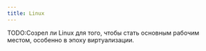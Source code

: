 ```yaml
---
title: Linux
---
```


TODO:Созрел ли Linux для того, чтобы стать основным рабочим местом, особенно в эпоху виртуализации.
